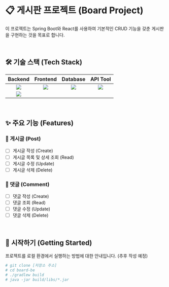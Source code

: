 # 📋 게시판 프로젝트 (Board Project)

이 프로젝트는 Spring Boot와 React를 사용하여 기본적인 CRUD 기능을 갖춘 게시판을 구현하는 것을 목표로 합니다.

<br>

## 🛠️ 기술 스택 (Tech Stack)

| Backend | Frontend | Database | API Tool |
| :---: | :---: | :---: | :---: |
| <img src="https://img.shields.io/badge/java-%23ED8B00.svg?style=for-the-badge&logo=openjdk&logoColor=white" /> | <img src="https://img.shields.io/badge/react-%2320232A.svg?style=for-the-badge&logo=react&logoColor=%2361DAFB" /> | <img src="https://img.shields.io/badge/mysql-%2300f.svg?style=for-the-badge&logo=mysql&logoColor=white" /> | <img src="https://img.shields.io/badge/Postman-FF6C37?style=for-the-badge&logo=postman&logoColor=white" /> |
| <img src="https://img.shields.io/badge/spring--boot-6DB33F?style=for-the-badge&logo=spring-boot&logoColor=white" /> | | | |

<br>

## ✨ 주요 기능 (Features)

### 📄 게시글 (Post)
- [ ] 게시글 작성 (Create)
- [ ] 게시글 목록 및 상세 조회 (Read)
- [ ] 게시글 수정 (Update)
- [ ] 게시글 삭제 (Delete)

### 💬 댓글 (Comment)
- [ ] 댓글 작성 (Create)
- [ ] 댓글 조회 (Read)
- [ ] 댓글 수정 (Update)
- [ ] 댓글 삭제 (Delete)

<br>

## 🚀 시작하기 (Getting Started)

프로젝트를 로컬 환경에서 실행하는 방법에 대한 안내입니다. (추후 작성 예정)

```bash
# git clone [저장소 주소]
# cd board-be
# ./gradlew build
# java -jar build/libs/*.jar
